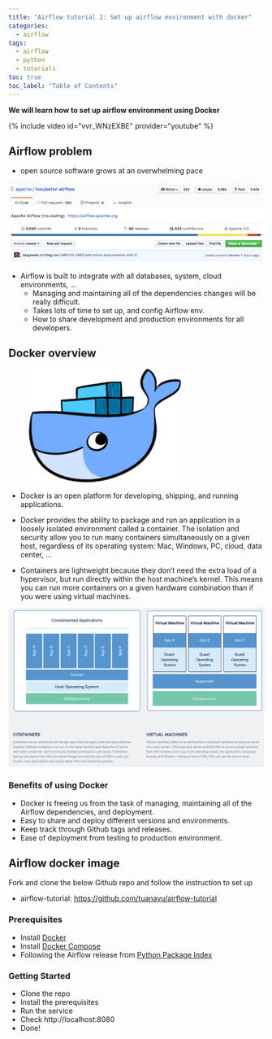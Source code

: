 ```yaml
---
title: "Airflow tutorial 2: Set up airflow environment with docker"
categories:
  - airflow
tags:
  - airflow
  - python
  - tutorials
toc: true
toc_label: "Table of Contents"
---
```


__We will learn how to set up airflow environment using Docker__

{% include video id="vvr_WNzEXBE" provider="youtube" %}

## Airflow problem

- open source software grows at an overwhelming pace

<img src="/images/2018-11-20-set-up-airflow-env-with-docker/Screen Shot 2018-11-21 at 1.52.13 PM.png" width="800"/>  

- Airflow is built to integrate with all databases, system, cloud environments, …
    - Managing and maintaining all of the dependencies changes will be really difficult.
    - Takes lots of time to set up, and config Airflow env.
    - How to share development and production environments for all developers.

## Docker overview

<figure style="width: 300px" class="align-center">     
    <img src="/images/2018-11-20-set-up-airflow-env-with-docker/docker-logo.png" width="300"/>  
</figure>

- Docker is an open platform for developing, shipping, and running applications.
- Docker provides the ability to package and run an application in a loosely isolated environment called a container. The isolation and security allow you to run many containers simultaneously on a given host, regardless of its operating system: Mac, Windows, PC, cloud, data center, ...

- Containers are lightweight because they don’t need the extra load of a hypervisor, but run directly within the host machine’s kernel. This means you can run more containers on a given hardware combination than if you were using virtual machines.

<img src="/images/2018-11-20-set-up-airflow-env-with-docker/Screen Shot 2018-11-21 at 1.59.03 PM.png"/> 

### Benefits of using Docker

- Docker is freeing us from the task of managing, maintaining all of the Airflow dependencies, and deployment.
- Easy to share and deploy different versions and environments.
- Keep track through Github tags and releases.
- Ease of deployment from testing to production environment.

## Airflow docker image

Fork and clone the below Github repo and follow the instruction to set up
- airflow-tutorial: https://github.com/tuanavu/airflow-tutorial

### Prerequisites

- Install [Docker](https://www.docker.com/)
- Install [Docker Compose](https://docs.docker.com/compose/install/)
- Following the Airflow release from [Python Package Index](https://pypi.python.org/pypi/apache-airflow)

### Getting Started

- Clone the repo
- Install the prerequisites
- Run the service
- Check http://localhost:8080
- Done!
